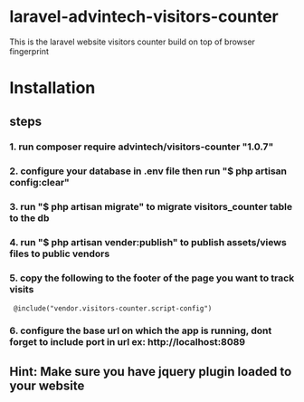 # laravel-advintech-visitors-counter
This is the laravel website visitors counter build on top of browser fingerprint

# Installation

## steps
### 1. run composer require advintech/visitors-counter "1.0.7"

### 2. configure your database in .env file then run "$ php artisan config:clear"

### 3. run "$ php artisan migrate" to migrate visitors_counter table to the db

### 4. run "$ php artisan vender:publish" to publish assets/views files to public vendors

### 5. copy the following to the footer of the page you want to track visits
     @include("vendor.visitors-counter.script-config")

### 6. configure the base url on which the app is running, dont forget to include port in url ex: http://localhost:8089


## Hint: Make sure you have jquery plugin loaded to your website

